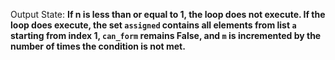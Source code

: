 Output State: **If n is less than or equal to 1, the loop does not execute. If the loop does execute, the set `assigned` contains all elements from list `a` starting from index 1, `can_form` remains False, and `m` is incremented by the number of times the condition is not met.**